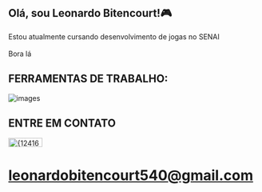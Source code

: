 ## Olá, sou Leonardo Bitencourt!🎮 <br>

Estou atualmente cursando desenvolvimento de jogas no SENAI <br> <br>
Bora lá <br>

## FERRAMENTAS DE TRABALHO:
![images](https://github.com/user-attachments/assets/db112012-e0f4-4e7d-a26b-68e92cf41958)

## ENTRE EM CONTATO
<img width="68" height="18" alt="{1241627F-9033-4987-A329-EF85F9C4F968}" src="https://github.com/user-attachments/assets/52bc8dec-8565-44fa-ad28-6f6dd5564c64" /> <br>
# leonardobitencourt540@gmail.com

